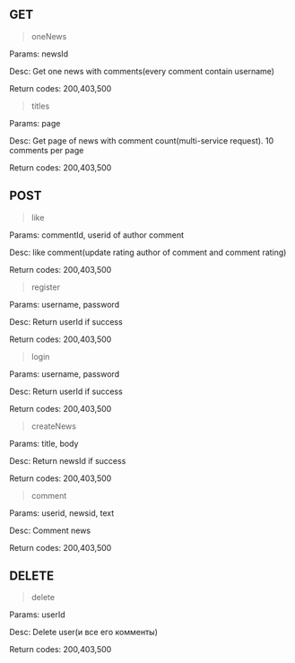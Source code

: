 ## GET
> oneNews

Params: newsId

Desc: Get one news with comments(every comment contain username)

Return codes: 200,403,500

> titles

Params: page

Desc: Get page of news with comment count(multi-service request). 10 comments per page

Return codes: 200,403,500

## POST
> like

Params: commentId, userid of author comment

Desc: like comment(update rating author of comment and comment rating)

Return codes: 200,403,500

> register

Params: username, password

Desc: Return userId if success

Return codes: 200,403,500

> login

Params: username, password

Desc: Return userId if success

Return codes: 200,403,500

> createNews

Params: title, body

Desc: Return newsId if success

Return codes: 200,403,500

> comment

Params: userid, newsid, text

Desc: Comment news

Return codes: 200,403,500


## DELETE
> delete

Params: userId

Desc: Delete user(и все его комменты)

Return codes: 200,403,500

